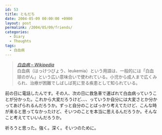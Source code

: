 ```yaml
---
id: 53
title: ともだち
date: 2004-05-09 00:00:00 +0900
layout: post
permalink: /2004/05/09/friends/
categories:
  - Diary
  - Thoughts
tags:
  - 白血病
---
```

<blockquote cite="http://ja.wikipedia.org/wiki/白血病" title="白血病 - Wikipedia">
  <p>
    <cite><a href="http://ja.wikipedia.org/wiki/白血病" rel="external nofollow">白血病 &#8211; Wikipedia</a></cite><br /> 白血病（はっけつびょう、leukemia）という用語は、一般的には「白血球のがん」という広い意味合いで使われている。小児から成人まで広くみられ、治療が困難でしばしば死に至る疾患として知られている。
  </p>
</blockquote>

前の日に電話したんです。その人、次の日に救急車で運ばれて白血病っていうことが分かった。これから大変だろうけど、、、っていうか自分には大変さとか分かってあげられるんだろうか。ずっと自分のことばっかり考えてたけど、こんな時が来ると思ってなかったけど、そいつのことを本当に思えるんだろうか。そんなこと考えてていいんだろうか。
  
祈ろうと思った。強く。深く。そいつのために。
